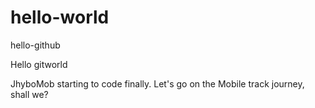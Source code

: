 # hello-world
hello-github

Hello gitworld

JhyboMob starting to code finally.
Let's go on the Mobile track journey, shall we?
